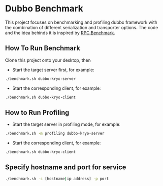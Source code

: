 # Dubbo Benchmark

This project focuses on benchmarking and profiling dubbo framework with the combination of different serialization and transporter options. The code and the idea behinds it is inspired by [RPC Benchmark](https://github.com/hank-whu/rpc-benchmark). 

## How To Run Benchmark

Clone this project onto your desktop, then

* Start the target server first, for example:
```bash
./benchmark.sh dubbo-kryo-server
```

* Start the corresponding client, for example:
```bash
./benchmark.sh dubbo-kryo-client
```

## How to Run Profiling

* Start the target server in profiling mode, for example:
```bash
./benchmark.sh -m profiling dubbo-kryo-server
```

* Start the corresponding client, for example:
```bash
./benchmark.sh dubbo-kryo-client
```

## Specify hostname and port for service

```bash
./benchmark.sh -s [hostname|ip address] -p port
```